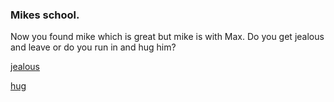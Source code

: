 ### Mikes school.  

Now you found mike which is great but mike is with Max. Do you get jealous and leave or do you run in and hug him?  

[jealous](jealous.md)  

[hug](hug.md)